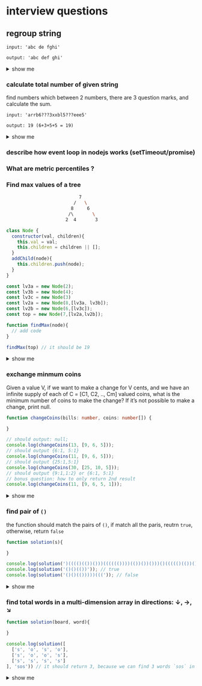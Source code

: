 # interview questions

## regroup string

```
input: 'abc de fghi'

output: 'abc def ghi'
```

<details><summary>show me</summary>


```js
function groupString(input, n=3){
  input = input.replace(/ /g,'');
  let lastIndex=n;
  let part = input.slice(0, lastIndex);
  const arr=[];
  while(part){
    arr.push(part);
    const prevIndex= lastIndex;
    lastIndex +=n;
    part = input.slice(prevIndex,lastIndex);
  }
  return arr.join(' ')
}

groupString('abc de fghi')
  
```


</details>

### calculate total number of given string

find numbers which between 2 numbers, there are 3 question marks, and calculate the sum.

```
input: 'arrb6???3xxbl5???eee5'

output: 19 (6+3+5+5 = 19)
```

<details><summary>show me</summary>

  
```js
function questionMarks(str) {
  console.log('str', str);
  const res = {
    total: 0,
    prevIdx: -1,
    prevNum: 0,
    isContinue: false,
  };
  str.replace(/([\d]{1,})/g, (num1, num2, idx) => {
    if (res.prevIdx === -1) {
      res.prevNum = +num1;
      res.prevIdx = idx;
      return;
    }
    const hasQ = str.slice(res.prevIdx, idx).includes('???');
    // console.log(num1, num2, hasQ, res);
    res.prevIdx = idx;
    if (hasQ) {
      if (res.isContinue) {
        res.total += Number(num1);
      } else {
        res.total += res.prevNum + Number(num1);
      }
      res.isContinue = true;
    } else {
      res.isContinue = false;
    }
    res.prevNum = +num1;
  });
  return res.total;
}
  
  // Log to console
console.log(questionMarks("arrb6???3xxbl5???eee5")); // 19
console.log(questionMarks("arrb6xx???4xxbl5???eee5")); // 20
console.log(questionMarks("arrb16xx???3???eee5")); // 24
```
</details>

### describe how event loop in nodejs works (setTimeout/promise)

### What are metric percentiles ?

### Find max values of a tree

```bash
                           7
                         /   \
                        8     6
                       /\       \
                      2  4       3 
```

```js
class Node {
  constructor(val, children){
    this.val = val;
    this.children = children || [];
  }
  addChild(node){
    this.children.push(node);
  }
}

const lv3a = new Node(2);
const lv3b = new Node(4);
const lv3c = new Node(3)
const lv2a = new Node(8,[lv3a, lv3b]);
const lv2b = new Node(6,[lv3c]);
const top = new Node(7,[lv2a,lv2b]);

function findMax(node){
  // add code
}

findMax(top) // it should be 19
```

<details><summary>show me</summary>
 
 ```js
function findMax(node){
  if(node.children.length === 0){
      return node.val;
  }
  return node.val + Math.max(...node.children.map(findMax));
}
 ```

</details>

### exchange minmum coins

Given a value V, if we want to make a change for V cents, and we have an infinite supply of each of C = [C1, C2, .., Cm] valued coins, 
what is the minimum number of coins to make the change? If it’s not possible to make a change, print null.

```ts
function changeCoins(bills: number, coins: number[]) {

}

// should output: null;
console.log(changeCoins(13, [9, 6, 5]));
// should output {6:1, 5:1}
console.log(changeCoins(11, [9, 6, 5]));
// should output {25:1,5:1}
console.log(changeCoins(30, [25, 10, 5]));
// should output {9:1,1:2} or {6:1, 5:1}
// bonus question: how to only return 2nd result
console.log(changeCoins(11, [9, 6, 5, 1]));
```

<details><summary>show me</summary>
 
 ```ts
function doChangeCoins(bills: number, coins: number[], res: any = {}): any {
  if (coins.length === 0) {
    return null;
  }
  const coin = coins[0];
  const num = Math.floor(bills / coin);
  const restBills = bills - num * coin;
  if (num > 0) {
    res[coin] = num;
    // res.bills = restBills;
  }
  if (restBills <= 0) {
    return res;
  }
  return doChangeCoins(restBills, coins.slice(1), res);
}

function changeCoins(bills: number, coins: number[]) {
  const tmpCoins = coins.slice(0);
  tmpCoins.sort((a, b) => (a > b ? -1 : 1));
  for (let i = 0; i < tmpCoins.length; i++) {
    const resp = doChangeCoins(bills, tmpCoins.slice(i));
    if (resp) {
      return resp;
    }
  }
  return null;
}
 ```

</details>

### find pair of `()`

the function should match the pairs of `()`,  if match all the paris, reutrn `true`, otherwise, return `false`

```js
function solution(s){

}

console.log(solution(')(((()(())()))(((((())))(())())()))()((((()(())())()()))))((')); // false
console.log(solution('()()(())')); // true
console.log(solution('()()(()))))(((')); // false
```

<details><summary>show me</summary>
 
 ```js
function solution(s) {
  let res = '';
  const parts = s.split('');
  for (let i = 0; i < parts.length; i++) {
    const item = parts[i];
    if(res.length === 0 || res[res.length -1] === item){
      res += item;
    }else{
      res = res.slice(0,res.length -1);
    }
    if(res === ')'){
      break;
    }
  }
  return !res;
}
 ```

</details>

### find total words in a multi-dimension array in directions: ↓, →, ↘

```js
function solution(board, word){

}

console.log(solution([
  ['s', 'o', 's', 'o'],
  ['s', 'o', 'o', 's'],
  ['s', 's', 's', 's']
], 'sos')) // it should return 3, because we can find 3 words `sos` in 3 directions
```

<details><summary>show me</summary>
 
 ```js
function solution(board, word) {
  let counter = 0;
  const totalLines = board.length;
  const totalCols = board[0].length;
  for (let y = 0; y < totalCols; y++) {
    const colItems = [];
    const diagItems = [];
    let yy = y;
    for (let l = 0; l < totalLines; l++) {
      if(y === 0){
        // loop only once 
        counter += board[l].join('').split(word).length - 1;
      }
      colItems.push(board[l][y]);
      diagItems.push(board[l][yy++]);
    }
    counter += colItems.join('').split(word).length - 1;
    counter += diagItems.join('').split(word).length - 1;
  }
  return counter;
}
 ```

</details>